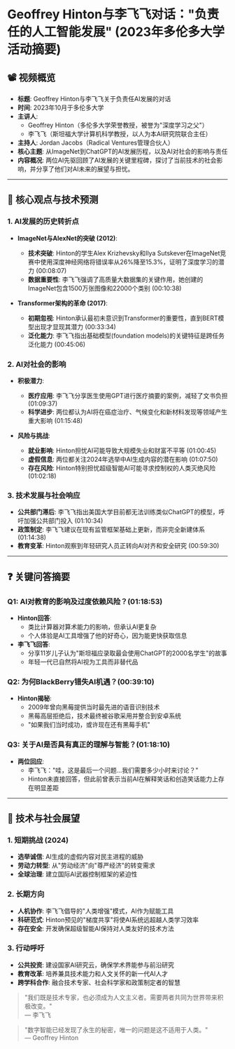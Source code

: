 # Geoffrey Hinton与李飞飞对话："负责任的人工智能发展" (2023年多伦多大学活动摘要)

## 📽️ 视频概览
- **标题**: Geoffrey Hinton与李飞飞关于负责任AI发展的对话
- **时间**: 2023年10月于多伦多大学
- **主讲人**: 
  - Geoffrey Hinton（多伦多大学荣誉教授，被誉为"深度学习之父"）
  - 李飞飞（斯坦福大学计算机科学教授，以人为本AI研究院联合主任）
- **主持人**: Jordan Jacobs（Radical Ventures管理合伙人）
- **核心主题**: 从ImageNet到ChatGPT的AI发展历程，以及AI对社会的影响与责任
- **内容概况**: 两位AI先驱回顾了AI发展的关键里程碑，探讨了当前技术的社会影响，并分享了他们对AI未来的展望与担忧。

---

## 🎯 核心观点与技术预测

### 1. **AI发展的历史转折点**
- **ImageNet与AlexNet的突破 (2012)**:
  - **技术突破**: Hinton的学生Alex Krizhevsky和Ilya Sutskever在ImageNet竞赛中使用深度神经网络将错误率从26%降至15.3%，证明了深度学习的潜力 (00:08:07)
  - **数据重要性**: 李飞飞强调了高质量大数据集的关键作用，她创建的ImageNet包含1500万张图像和22000个类别 (00:10:38)

- **Transformer架构的革命 (2017)**:
  - **初期忽视**: Hinton承认最初未意识到Transformer的重要性，直到BERT模型出现才显现其潜力 (00:33:34)
  - **泛化能力**: 李飞飞指出基础模型(foundation models)的关键特征是跨任务泛化能力 (00:45:06)

### 2. **AI对社会的影响**
- **积极潜力**:
  - **医疗应用**: 李飞飞分享医生使用GPT进行医疗摘要的案例，减轻了文书负担 (01:09:37)
  - **科学进步**: 两位都认为AI将在癌症治疗、气候变化和新材料发现等领域产生重大影响 (01:15:48)

- **风险与挑战**:
  - **就业影响**: Hinton担忧AI可能导致大规模失业和财富不平等 (01:00:45)
  - **虚假信息**: 两位都关注2024年选举中AI生成内容的潜在影响 (01:07:50)
  - **存在风险**: Hinton特别担忧超级智能AI可能寻求控制权的人类灭绝风险 (01:02:18)

### 3. **技术发展与社会响应**
- **公共部门滞后**: 李飞飞指出美国大学目前都无法训练类似ChatGPT的模型，呼吁加强公共部门投入 (01:10:34)
- **政策制定**: 李飞飞建议在现有监管框架基础上更新，而非完全新建体系 (01:14:38)
- **教育变革**: Hinton观察到年轻研究人员正转向AI对齐和安全研究 (00:59:30)

---

## ❓ 关键问答摘要

### Q1: AI对教育的影响及过度依赖风险？(01:18:53)
- **Hinton回答**: 
  - 类比计算器对算术能力的影响，但承认AI更复杂
  - 个人体验是AI工具增强了他的好奇心，因为能更快获取信息
- **李飞飞回答**:
  - 分享11岁儿子认为"斯坦福应录取最会使用ChatGPT的2000名学生"的故事
  - 年轻一代已自然将AI视为工具而非替代品

### Q2: 为何BlackBerry错失AI机遇？(00:39:10)
- **Hinton揭秘**:
  - 2009年曾向黑莓提供当时最先进的语音识别技术
  - 黑莓高层拒绝后，技术最终被谷歌采用并整合到安卓系统
  - "如果我们当时成功，或许现在还有黑莓手机"

### Q3: 关于AI是否具有真正的理解与智能？(01:18:10)
- **两位回应**:
  - 李飞飞："哇，这是最后一个问题...我们需要多少小时来讨论？"
  - Hinton未直接回答，但此前曾表示当前AI在解释笑话和创造笑话能力上存在明显差距

---

## 🔮 技术与社会展望

### 1. **短期挑战 (2024)**
- **选举诚信**: AI生成的虚假内容对民主进程的威胁
- **劳动力转型**: 从"劳动经济"向"尊严经济"的转变需求
- **全球治理**: 建立国际AI武器控制框架的紧迫性

### 2. **长期方向**
- **人机协作**: 李飞飞倡导的"人类增强"模式，AI作为赋能工具
- **科研范式**: Hinton预见的"梯度共享"将使AI系统远超越人类学习效率
- **存在安全**: 开发确保超级智能AI保持对人类友好的技术方法

### 3. **行动呼吁**
- **公共投资**: 建设国家AI研究云，确保学术界能参与前沿研究
- **教育改革**: 培养兼具技术能力和人文关怀的新一代AI人才
- **跨学科合作**: 融合技术专家、社会科学家和政策制定者的智慧

> "我们既是技术专家，也必须成为人文主义者。需要两者共同为世界带来积极改变。"  
> — 李飞飞

> "数字智能已经发现了永生的秘密，唯一的问题是这不适用于人类。"  
> — Geoffrey Hinton
